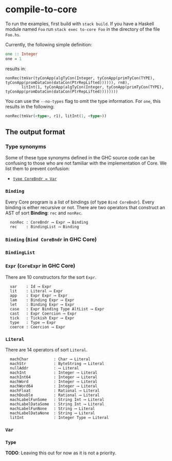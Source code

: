 # compile-to-core

To run the examples, first build with `stack build`. If you have a Haskell module named `Foo` run `stack exec to-core Foo` in the directory
of the file `Foo.hs`.

Currently, the following simple definition:
```haskell
one :: Integer
one = 1
```
results in:
```
nonRec(tmVar(tyConApp(algTyCon(Integer, tyConApp(primTyCon(TYPE), tyConApp(promDataCon(dataCon(PtrRepLifted)))))), rn8),
       litInt(1, tyConApp(algTyCon(Integer, tyConApp(primTyCon(TYPE), tyConApp(promDataCon(dataCon(PtrRepLifted))))))))
``````

You can use the `--no-types` flag to omit the type information. For `one`, this results in the following:
```haskell
nonRec(tmVar(<type>, r1), litInt(1, <type>))
```

## The output format

### Type synonyms

Some of these type synonyms defined in the GHC source code can be confusing
to those who are not familiar with the implementation of Core. We list them to
prevent confusion:
* [`type CoreBndr = Var`](https://github.com/ghc/ghc/blob/6df8bef054db0b95bb8f9e55bb82580e27d251d6/compiler/coreSyn/CoreSyn.hs#L1734)

### `Binding`

Every Core program is a list of bindings (of type `Bind CoreBndr`). Every
binding is either recursive or not. There are two operators that construct
an AST of sort **Binding**: `rec` and `nonRec`.
```
  nonRec : CoreBndr ⟶ Expr ⟶ Binding
  rec    : BindingList ⟶ Binding
```

### `Binding` (`Bind CoreBndr` in GHC Core)

### `BindingList`

### `Expr` (`CoreExpr` in GHC Core)

There are 10 constructors for the sort `Expr`.

```
  var    : Id ⟶ Expr
  lit    : Literal ⟶ Expr
  app    : Expr Expr ⟶ Expr
  lam    : Binding Expr ⟶ Expr
  let    : Binding Expr ⟶ Expr
  case   : Expr Binding Type AltList ⟶ Expr
  cast   : Expr Coercion ⟶ Expr
  tick   : Tickish Expr ⟶ Expr
  type   : Type ⟶ Expr
  coerce : Coercion ⟶ Expr
```

### `Literal`

There are 14 operators of sort `Literal`.

```
  machChar           : Char ⟶ Literal
  machStr            : ByteString ⟶ Literal
  nullAddr           : ⟶ Literal
  machInt            : Integer ⟶ Literal
  machInt64          : Integer ⟶ Literal
  machWord           : Integer ⟶ Literal
  machWord64         : Integer ⟶ Literal
  machFloat          : Rational ⟶ Literal
  machDouble         : Rational ⟶ Literal
  machLabelFunSome   : String Int ⟶ Literal
  machLabelDataSome  : String Int ⟶ Literal
  machLabelFunNone   : String ⟶ Literal
  machLabelDataNone  : String ⟶ Literal
  litInt             : Integer Type ⟶ Literal
```

### `Var`

### `Type`

__TODO__: Leaving this out for now as it is not a priority.
